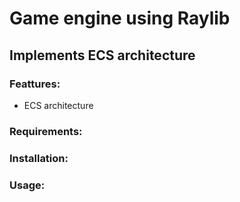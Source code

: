 # Game engine using Raylib

## Implements ECS architecture

### Feattures:

- ECS architecture

### Requirements:

### Installation:

### Usage:
